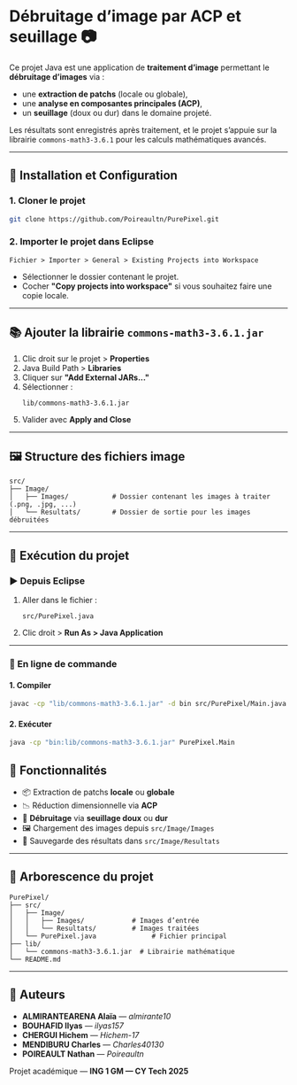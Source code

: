 # Débruitage d’image par ACP et seuillage 📷

Ce projet Java est une application de **traitement d’image** permettant le **débruitage d’images** via :
- une **extraction de patchs** (locale ou globale),
- une **analyse en composantes principales (ACP)**,
- un **seuillage** (doux ou dur) dans le domaine projeté.

Les résultats sont enregistrés après traitement, et le projet s’appuie sur la librairie `commons-math3-3.6.1` pour les calculs mathématiques avancés.

---

## 🔧 Installation et Configuration

### 1. Cloner le projet

```bash
git clone https://github.com/Poireaultn/PurePixel.git 
```

### 2. Importer le projet dans Eclipse

```menu
Fichier > Importer > General > Existing Projects into Workspace
```

- Sélectionner le dossier contenant le projet.
- Cocher **"Copy projects into workspace"** si vous souhaitez faire une copie locale.

---

## 📚 Ajouter la librairie `commons-math3-3.6.1.jar`

1. Clic droit sur le projet > **Properties**  
2. Java Build Path > **Libraries**  
3. Cliquer sur **"Add External JARs..."**  
4. Sélectionner :  
   ```
   lib/commons-math3-3.6.1.jar
   ```
5. Valider avec **Apply and Close**

---

## 🖼️ Structure des fichiers image

```
src/
├── Image/
│   ├── Images/           # Dossier contenant les images à traiter (.png, .jpg, ...)
│   └── Resultats/        # Dossier de sortie pour les images débruitées
```

---

## 🚀 Exécution du projet

### ▶️ Depuis Eclipse

1. Aller dans le fichier :
   ```
   src/PurePixel.java
   ```
2. Clic droit > **Run As > Java Application**

---

### 🧾 En ligne de commande

#### 1. Compiler

```bash
javac -cp "lib/commons-math3-3.6.1.jar" -d bin src/PurePixel/Main.java
```

#### 2. Exécuter

```bash
java -cp "bin:lib/commons-math3-3.6.1.jar" PurePixel.Main
```

## 🧠 Fonctionnalités

- 📦 Extraction de patchs **locale** ou **globale**
- 📉 Réduction dimensionnelle via **ACP**
- 🧽 **Débruitage** via **seuillage doux** ou **dur**
- 🖼️ Chargement des images depuis `src/Image/Images`
- 💾 Sauvegarde des résultats dans `src/Image/Resultats`

---

## 📁 Arborescence du projet

```
PurePixel/
├── src/
│   ├── Image/
│   │   ├── Images/            # Images d’entrée
│   │   └── Resultats/         # Images traitées
│   └── PurePixel.java              # Fichier principal
├── lib/
│   └── commons-math3-3.6.1.jar  # Librairie mathématique
└── README.md
```

---

## 👥 Auteurs

- **ALMIRANTEARENA Alaïa** — _almirante10_
- **BOUHAFID Ilyas** — _ilyas157_
- **CHERGUI Hichem** — _Hichem-17_
- **MENDIBURU Charles** — _Charles40130_
- **POIREAULT Nathan** — _Poireaultn_

Projet académique — **ING 1 GM — CY Tech 2025**
